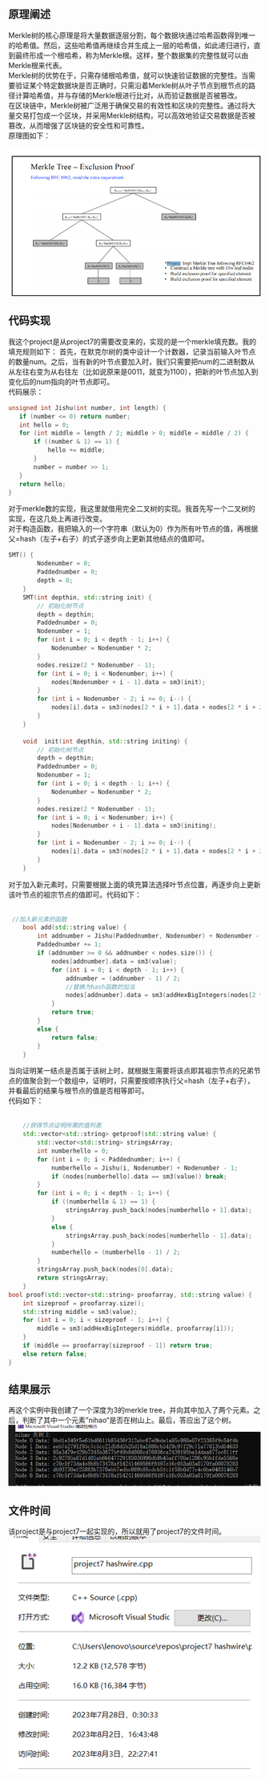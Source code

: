 ## 原理阐述
Merkle树的核心原理是将大量数据逐层分割，每个数据块通过哈希函数得到唯一的哈希值。然后，这些哈希值再继续合并生成上一层的哈希值，如此递归进行，直到最终形成一个根哈希，称为Merkle根。这样，整个数据集的完整性就可以由Merkle根来代表。\
Merkle树的优势在于，只需存储根哈希值，就可以快速验证数据的完整性。当需要验证某个特定数据块是否正确时，只需沿着Merkle树从叶子节点到根节点的路径计算哈希值，并与存储的Merkle根进行比对，从而验证数据是否被篡改。\
在区块链中，Merkle树被广泛用于确保交易的有效性和区块的完整性。通过将大量交易打包成一个区块，并采用Merkle树结构，可以高效地验证交易数据是否被篡改，从而增强了区块链的安全性和可靠性。\
原理图如下：

 ![enter image description here](1.png)

 ## 代码实现
 我这个project是从project7的需要改变来的，实现的是一个merkle填充数。我的填充规则如下：
 首先，在默克尔树的类中设计一个计数器，记录当前输入叶节点的数量num。之后，当有新的叶节点要加入时，我们只需要把num的二进制数从从左往右变为从右往左（比如说原来是0011，就变为1100），把新的叶节点加入到变化后的num指向的叶节点即可。\
 代码展示：
 ``` cpp
unsigned int Jishu(int number, int length) {
    if (number <= 0) return number;
    int hello = 0;
    for (int middle = length / 2; middle > 0; middle = middle / 2) {
        if ((number & 1) == 1) {
            hello += middle;
        }
        number = number >> 1;
    }
    return hello;
}
```
对于merkle数的实现，我这里就借用完全二叉树的实现。我首先写一个二叉树的实现，在这几处上再进行改变。\
对于构造函数，我把输入的一个字符串（默认为0）作为所有叶节点的值，再根据父=hash（左子+右子）的式子逐步向上更新其他结点的值即可。
```cpp
SMT() {
        Nodenumber = 0;
        Paddednumber = 0;
        depth = 0;
    }
    SMT(int depthin, std::string init) {
        // 初始化树节点
        depth = depthin;
        Paddednumber = 0;
        Nodenumber = 1;
        for (int i = 0; i < depth - 1; i++) {
            Nodenumber = Nodenumber * 2;
        }
        nodes.resize(2 * Nodenumber - 1);
        for (int i = 0; i < Nodenumber; i++) {
            nodes[Nodenumber + i - 1].data = sm3(init);
        }
        for (int i = Nodenumber - 2; i >= 0; i--) {
            nodes[i].data = sm3(nodes[2 * i + 1].data + nodes[2 * i + 2].data);
        }
    }

    void  init(int depthin, std::string initing) {
        // 初始化树节点
        depth = depthin;
        Paddednumber = 0;
        Nodenumber = 1;
        for (int i = 0; i < depth - 1; i++) {
            Nodenumber = Nodenumber * 2;
        }
        nodes.resize(2 * Nodenumber - 1);
        for (int i = 0; i < Nodenumber; i++) {
            nodes[Nodenumber + i - 1].data = sm3(initing);
        }
        for (int i = Nodenumber - 2; i >= 0; i--) {
            nodes[i].data = sm3(nodes[2 * i + 1].data + nodes[2 * i + 2].data);
        }
    }
```

对于加入新元素时，只需要根据上面的填充算法选择叶节点位置，再逐步向上更新该叶节点的祖宗节点的值即可。代码如下：
```cpp

 //加入新元素的函数
    bool add(std::string value) {
        int addnumber = Jishu(Paddednumber, Nodenumber) + Nodenumber - 1;
        Paddednumber += 1;
        if (addnumber >= 0 && addnumber < nodes.size()) {
            nodes[addnumber].data = sm3(value);
            for (int i = 0; i < depth - 1; i++) {
                addnumber = (addnumber - 1) / 2;
                //替换为hash函数的加法
                nodes[addnumber].data = sm3(addHexBigIntegers(nodes[2 * addnumber + 1].data, nodes[2 * addnumber + 2].data));
            }
            return true;
        }
        else {
            return false;
        }
    }
```

当向证明某一结点是否属于该树上时，就根据生需要将该点即其祖宗节点的兄弟节点的值聚合到一个数组中，证明时，只需要按顺序执行父=hash（左子+右子），并看最后的结果与根节点的值是否相等即可。\
代码如下：
```cpp

    //获得节点证明所需的值列表
    std::vector<std::string> getproof(std::string value) {
        std::vector<std::string> stringsArray;
        int numberhello = 0;
        for (int i = 0; i < Paddednumber; i++) {
            numberhello = Jishu(i, Nodenumber) + Nodenumber - 1;
            if (nodes[numberhello].data == sm3(value)) break;
        }
        for (int i = 0; i < depth - 1; i++) {
            if ((numberhello & 1) == 1) {
                stringsArray.push_back(nodes[numberhello + 1].data);
            }
            else {
                stringsArray.push_back(nodes[numberhello - 1].data);
            }
            numberhello = (numberhello - 1) / 2;
        }
        stringsArray.push_back(nodes[0].data);
        return stringsArray;
    }
bool proof(std::vector<std::string> proofarray, std::string value) {
    int sizeproof = proofarray.size();
    std::string middle = sm3(value);
    for (int i = 0; i < sizeproof - 1; i++) {
        middle = sm3(addHexBigIntegers(middle, proofarray[i]));
    }
    if (middle == proofarray[sizeproof - 1]) return true;
    else return false;
}
```

## 结果展示
再这个实例中我创建了一个深度为3的merkle tree，并向其中加入了两个元素。之后，判断了其中一个元素”nihao“是否在树山上。最后，答应出了这个树。
 ![enter image description here](2.png)
 

## 文件时间
该project是与project7一起实现的，所以就用了project7的文件时间。
 ![enter image description here](3.png)
